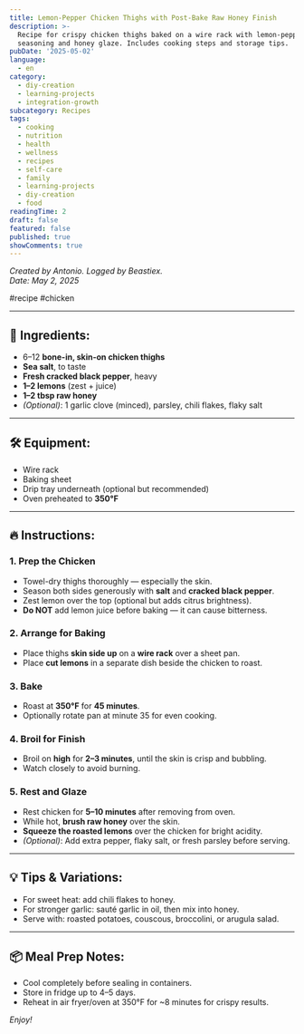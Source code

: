 ```yaml
---
title: Lemon-Pepper Chicken Thighs with Post-Bake Raw Honey Finish
description: >-
  Recipe for crispy chicken thighs baked on a wire rack with lemon-pepper
  seasoning and honey glaze. Includes cooking steps and storage tips.
pubDate: '2025-05-02'
language:
  - en
category:
  - diy-creation
  - learning-projects
  - integration-growth
subcategory: Recipes
tags:
  - cooking
  - nutrition
  - health
  - wellness
  - recipes
  - self-care
  - family
  - learning-projects
  - diy-creation
  - food
readingTime: 2
draft: false
featured: false
published: true
showComments: true
---
```


_Created by Antonio. Logged by Beastiex._  
_Date: May 2, 2025_

#recipe #chicken

---

## 🥩 Ingredients:

- 6–12 **bone-in, skin-on chicken thighs**
- **Sea salt**, to taste
- **Fresh cracked black pepper**, heavy
- **1–2 lemons** (zest + juice)
- **1–2 tbsp raw honey**
- _(Optional)_: 1 garlic clove (minced), parsley, chili flakes, flaky salt

---

## 🛠️ Equipment:

- Wire rack
- Baking sheet
- Drip tray underneath (optional but recommended)
- Oven preheated to **350°F**

---

## 🔥 Instructions:

### 1. **Prep the Chicken**

- Towel-dry thighs thoroughly — especially the skin.
- Season both sides generously with **salt** and **cracked black pepper**.
- Zest lemon over the top (optional but adds citrus brightness).
- **Do NOT** add lemon juice before baking — it can cause bitterness.

### 2. **Arrange for Baking**

- Place thighs **skin side up** on a **wire rack** over a sheet pan.
- Place **cut lemons** in a separate dish beside the chicken to roast.

### 3. **Bake**

- Roast at **350°F** for **45 minutes**.
- Optionally rotate pan at minute 35 for even cooking.

### 4. **Broil for Finish**

- Broil on **high** for **2–3 minutes**, until the skin is crisp and bubbling.
- Watch closely to avoid burning.

### 5. **Rest and Glaze**

- Rest chicken for **5–10 minutes** after removing from oven.
- While hot, **brush raw honey** over the skin.
- **Squeeze the roasted lemons** over the chicken for bright acidity.
- _(Optional)_: Add extra pepper, flaky salt, or fresh parsley before serving.

---

## 💡 Tips & Variations:

- For sweet heat: add chili flakes to honey.
- For stronger garlic: sauté garlic in oil, then mix into honey.
- Serve with: roasted potatoes, couscous, broccolini, or arugula salad.

---

## 📦 Meal Prep Notes:

- Cool completely before sealing in containers.
- Store in fridge up to 4–5 days.
- Reheat in air fryer/oven at 350°F for ~8 minutes for crispy results.

_Enjoy!_
